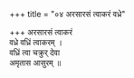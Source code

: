 +++
title = "०४ अरसारसं त्वाकरं वध्रे"

+++
अरसारसं त्वाकरं  
वध्रे वध्रिं त्वाकरम् ।  
वध्रिं त्वा चक्रुर् देवा  
अमृतास आसुरम् ॥